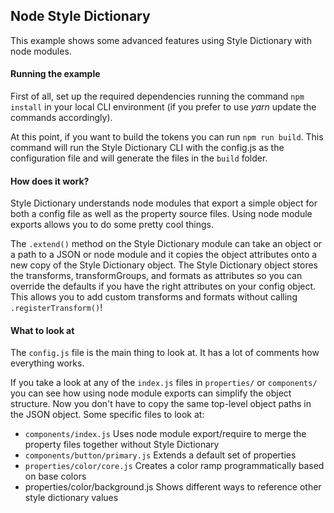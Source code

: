 ## Node Style Dictionary

This example shows some advanced features using Style Dictionary with node modules.

#### Running the example

First of all, set up the required dependencies running the command `npm install` in your local CLI environment (if you prefer to use *yarn* update the commands accordingly).

At this point, if you want to build the tokens you can run `npm run build`. This command will run the Style Dictionary CLI with the config.js as the configuration file and will generate the files in the `build` folder.

#### How does it work?

Style Dictionary understands node modules that export a simple object for both a config file as well as the property source files. Using node module exports allows you to do some pretty cool things.

The `.extend()` method on the Style Dictionary module can take an object or a path to a JSON or node module and it copies the object attributes onto a new copy of the Style Dictionary object. The Style Dictionary object stores the transforms, transformGroups, and formats as attributes so you can override the defaults if you have the right attributes on your config object. This allows you to add custom transforms and formats without calling `.registerTransform()`!

#### What to look at

The `config.js` file is the main thing to look at. It has a lot of comments how everything works.

If you take a look at any of the `index.js` files in `properties/` or `components/` you can see how using node module exports can simplify the object structure. Now you don't have to copy the same top-level object paths in the JSON object. Some specific files to look at:

* `components/index.js` Uses node module export/require to merge the property files together without Style Dictionary
* `components/button/primary.js` Extends a default set of properties
* `properties/color/core.js` Creates a color ramp programmatically based on base colors
* properties/color/background.js Shows different ways to reference other style dictionary values
